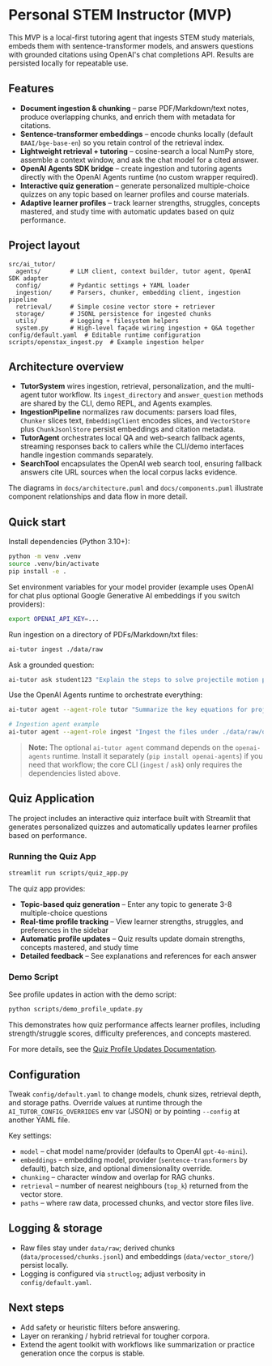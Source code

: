 # Personal STEM Instructor (MVP)

This MVP is a local-first tutoring agent that ingests STEM study materials, embeds them with sentence-transformer models, and answers questions with grounded citations using OpenAI's chat completions API. Results are persisted locally for repeatable use.

## Features

- **Document ingestion & chunking** – parse PDF/Markdown/text notes, produce overlapping chunks, and enrich them with metadata for citations.
- **Sentence-transformer embeddings** – encode chunks locally (default `BAAI/bge-base-en`) so you retain control of the retrieval index.
- **Lightweight retrieval + tutoring** – cosine-search a local NumPy store, assemble a context window, and ask the chat model for a cited answer.
- **OpenAI Agents SDK bridge** – create ingestion and tutoring agents directly with the OpenAI Agents runtime (no custom wrapper required).
- **Interactive quiz generation** – generate personalized multiple-choice quizzes on any topic based on learner profiles and course materials.
- **Adaptive learner profiles** – track learner strengths, struggles, concepts mastered, and study time with automatic updates based on quiz performance.

## Project layout

```
src/ai_tutor/
  agents/        # LLM client, context builder, tutor agent, OpenAI SDK adapter
  config/        # Pydantic settings + YAML loader
  ingestion/     # Parsers, chunker, embedding client, ingestion pipeline
  retrieval/     # Simple cosine vector store + retriever
  storage/       # JSONL persistence for ingested chunks
  utils/         # Logging + filesystem helpers
  system.py      # High-level façade wiring ingestion + Q&A together
config/default.yaml  # Editable runtime configuration
scripts/openstax_ingest.py  # Example ingestion helper
```

## Architecture overview

- **TutorSystem** wires ingestion, retrieval, personalization, and the multi-agent tutor workflow. Its `ingest_directory` and `answer_question` methods are shared by the CLI, demo REPL, and Agents examples.
- **IngestionPipeline** normalizes raw documents: parsers load files, `Chunker` slices text, `EmbeddingClient` encodes slices, and `VectorStore` plus `ChunkJsonlStore` persist embeddings and citation metadata.
- **TutorAgent** orchestrates local QA and web-search fallback agents, streaming responses back to callers while the CLI/demo interfaces handle ingestion commands separately.
- **SearchTool** encapsulates the OpenAI web search tool, ensuring fallback answers cite URL sources when the local corpus lacks evidence.

The diagrams in `docs/architecture.puml` and `docs/components.puml` illustrate component relationships and data flow in more detail.

## Quick start

Install dependencies (Python 3.10+):

```bash
python -m venv .venv
source .venv/bin/activate
pip install -e .
```

Set environment variables for your model provider (example uses OpenAI for chat plus optional Google Generative AI embeddings if you switch providers):

```bash
export OPENAI_API_KEY=...
```

Run ingestion on a directory of PDFs/Markdown/txt files:

```bash
ai-tutor ingest ./data/raw
```

Ask a grounded question:

```bash
ai-tutor ask student123 "Explain the steps to solve projectile motion problems."
```

Use the OpenAI Agents runtime to orchestrate everything:

```bash
ai-tutor agent --agent-role tutor "Summarize the key equations for projectile motion." --learner-id student123

# Ingestion agent example
ai-tutor agent --agent-role ingest "Ingest the files under ./data/raw/openstax" --learner-id student123
```

> **Note:** The optional `ai-tutor agent` command depends on the `openai-agents` runtime. Install it separately (`pip install openai-agents`) if you need that workflow; the core CLI (`ingest` / `ask`) only requires the dependencies listed above.

## Quiz Application

The project includes an interactive quiz interface built with Streamlit that generates personalized quizzes and automatically updates learner profiles based on performance.

### Running the Quiz App

```bash
streamlit run scripts/quiz_app.py
```

The quiz app provides:
- **Topic-based quiz generation** – Enter any topic to generate 3-8 multiple-choice questions
- **Real-time profile tracking** – View learner strengths, struggles, and preferences in the sidebar
- **Automatic profile updates** – Quiz results update domain strengths, concepts mastered, and study time
- **Detailed feedback** – See explanations and references for each answer

### Demo Script

See profile updates in action with the demo script:

```bash
python scripts/demo_profile_update.py
```

This demonstrates how quiz performance affects learner profiles, including strength/struggle scores, difficulty preferences, and concepts mastered.

For more details, see the [Quiz Profile Updates Documentation](docs/quiz_profile_updates.md).

## Configuration

Tweak `config/default.yaml` to change models, chunk sizes, retrieval depth, and storage paths. Override values at runtime through the `AI_TUTOR_CONFIG_OVERRIDES` env var (JSON) or by pointing `--config` at another YAML file.

Key settings:

- `model` – chat model name/provider (defaults to OpenAI `gpt-4o-mini`).
- `embeddings` – embedding model, provider (`sentence-transformers` by default), batch size, and optional dimensionality override.
- `chunking` – character window and overlap for RAG chunks.
- `retrieval` – number of nearest neighbours (`top_k`) returned from the vector store.
- `paths` – where raw data, processed chunks, and vector store files live.

## Logging & storage

- Raw files stay under `data/raw`; derived chunks (`data/processed/chunks.jsonl`) and embeddings (`data/vector_store/`) persist locally.
- Logging is configured via `structlog`; adjust verbosity in `config/default.yaml`.

## Next steps

- Add safety or heuristic filters before answering.
- Layer on reranking / hybrid retrieval for tougher corpora.
- Extend the agent toolkit with workflows like summarization or practice generation once the corpus is stable.
